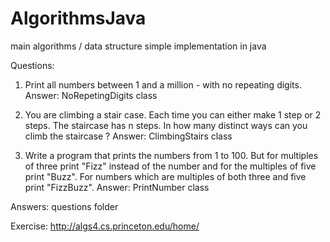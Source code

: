 AlgorithmsJava
==============

main algorithms / data structure simple implementation in java

Questions:

1. Print all numbers between 1 and a million - with no repeating digits. 
	Answer: NoRepetingDigits class

2. You are climbing a stair case. Each time you can either make 1 step or 2 steps. 
   The staircase has n steps. In how many distinct ways can you climb the staircase ?
 	Answer: ClimbingStairs class

3. Write a program that prints the numbers from 1 to 100. 
  But for multiples of three print "Fizz" instead of the number 
  and for the multiples of five print "Buzz". 
  For numbers which are multiples of both three and five print "FizzBuzz". 
   Answer: PrintNumber class

Answers:
 questions folder  
  
Exercise:
http://algs4.cs.princeton.edu/home/